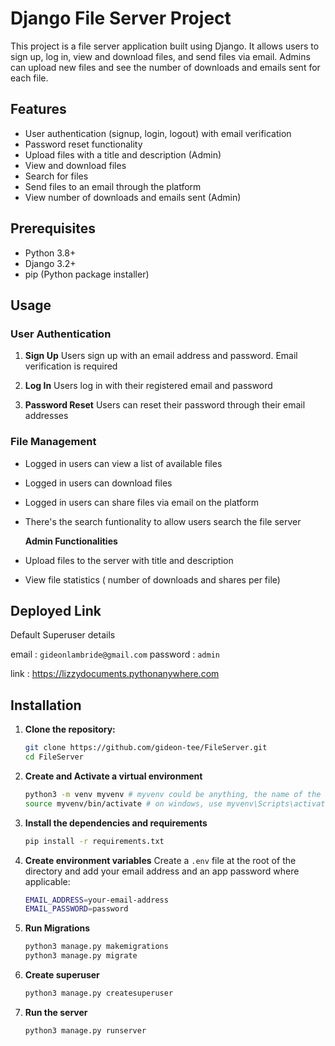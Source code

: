 # Django File Server Project

This project is a file server application built using Django. It allows users to sign up, log in, view and download files, and send files via email. Admins can upload new files and see the number of downloads and emails sent for each file.

## Features

- User authentication (signup, login, logout) with email verification
- Password reset functionality
- Upload files with a title and description (Admin)
- View and download files
- Search for files
- Send files to an email through the platform
- View number of downloads and emails sent (Admin)

## Prerequisites

- Python 3.8+
- Django 3.2+
- pip (Python package installer)

## Usage

### User Authentication
1. **Sign Up**
  Users sign up with an email address and password. Email verification is required

2. **Log In**
   Users log in with their registered email and password

3. **Password Reset**
   Users can reset their password through their email addresses

### File Management
- Logged in users can view a list of available files
- Logged in users can download files
- Logged in users can share files via email on the platform
- There's the search funtionality to allow users search the file server

  **Admin Functionalities**
- Upload files to the server with title and description
- View file statistics ( number of downloads and shares per file)

## Deployed Link

Default Superuser details

email : `gideonlambride@gmail.com`
password : `admin`

link : https://lizzydocuments.pythonanywhere.com


## Installation

1. **Clone the repository:**
   ```bash
   git clone https://github.com/gideon-tee/FileServer.git
   cd FileServer
   ```
   
2. **Create and Activate a virtual environment**
   ```bash
   python3 -m venv myvenv # myvenv could be anything, the name of the virtualenv
   source myvenv/bin/activate # on windows, use myvenv\Scripts\activate
   ```
3. **Install the dependencies and requirements**
   ```bash
   pip install -r requirements.txt
   ```

4. **Create environment variables**
   Create a `.env` file at the root of the directory and add your email address and an app password where applicable:
   ```bash
   EMAIL_ADDRESS=your-email-address
   EMAIL_PASSWORD=password
   ```

5. **Run Migrations**
   ```bash
   python3 manage.py makemigrations
   python3 manage.py migrate
   ```

6. **Create superuser**
   ```bash
   python3 manage.py createsuperuser
   ```

7. **Run the server**
   ```bash
   python3 manage.py runserver
   ```



  
   
